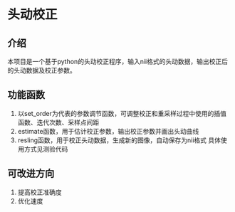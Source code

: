 # 头动校正
## 介绍
本项目是一个基于python的头动校正程序，输入nii格式的头动数据，输出校正后的头动数据及校正参数。
## 功能函数
1. 以set_order为代表的参数调节函数，可调整校正和重采样过程中使用的插值函数、迭代次数、采样点间距
2. estimate函数，用于估计校正参数，输出校正参数并画出头动曲线
3. resling函数，用于校正头动数据，生成新的图像，自动保存为nii格式
具体使用方式见测验代码
## 可改进方向
1. 提高校正准确度
2. 优化速度

